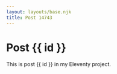 ```yaml
---
layout: layouts/base.njk
title: Post 14743
---
```


# Post {{ id }}

This is post {{ id }} in my Eleventy project.
